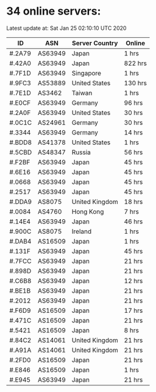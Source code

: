 # 34 online servers:

Latest update at: Sat Jan 25 02:10:10 UTC 2020

| ID | ASN | Server Country | Online |
| -- | --- | -------------- | ------ |
| #.2A79 | AS63949 | Japan | 1 hrs |
| #.42A0 | AS63949 | Japan | 822 hrs |
| #.7F1D | AS63949 | Singapore | 1 hrs |
| #.9FC3 | AS53889 | United States | 130 hrs |
| #.7E1D | AS3462 | Taiwan | 1 hrs |
| #.E0CF | AS63949 | Germany | 96 hrs |
| #.2A0F | AS63949 | United States | 30 hrs |
| #.0C1C | AS24961 | Germany | 30 hrs |
| #.3344 | AS63949 | Germany | 14 hrs |
| #.BDD8 | AS41378 | United States | 1 hrs |
| #.5CBD | AS48347 | Russia | 56 hrs |
| #.F2BF | AS63949 | Japan | 45 hrs |
| #.6E16 | AS63949 | Japan | 45 hrs |
| #.0668 | AS63949 | Japan | 45 hrs |
| #.2517 | AS63949 | Japan | 45 hrs |
| #.DDA9 | AS8075 | United Kingdom | 18 hrs |
| #.0084 | AS4760 | Hong Kong | 7 hrs |
| #.14E4 | AS63949 | Japan | 46 hrs |
| #.900C | AS8075 | Ireland | 1 hrs |
| #.DAB4 | AS16509 | Japan | 1 hrs |
| #.131F | AS63949 | Japan | 45 hrs |
| #.7FCC | AS63949 | Japan | 21 hrs |
| #.898D | AS63949 | Japan | 21 hrs |
| #.C6B8 | AS63949 | Japan | 12 hrs |
| #.BE1B | AS63949 | Japan | 21 hrs |
| #.2012 | AS63949 | Japan | 21 hrs |
| #.F6D9 | AS16509 | Japan | 17 hrs |
| #.471C | AS16509 | Japan | 21 hrs |
| #.5421 | AS16509 | Japan | 8 hrs |
| #.84C2 | AS14061 | United Kingdom | 21 hrs |
| #.A91A | AS14061 | United Kingdom | 21 hrs |
| #.2FD0 | AS16509 | Japan | 21 hrs |
| #.E846 | AS16509 | Japan | 1 hrs |
| #.E945 | AS63949 | Japan | 21 hrs |

